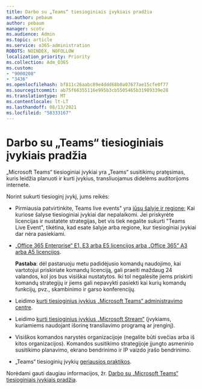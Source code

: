 ```yaml
---
title: Darbo su „Teams“ tiesioginiais įvykiais pradžia
ms.author: pebaum
author: pebaum
manager: scotv
ms.audience: Admin
ms.topic: article
ms.service: o365-administration
ROBOTS: NOINDEX, NOFOLLOW
localization_priority: Priority
ms.collection: Adm_O365
ms.custom:
- "9000208"
- "3436"
ms.openlocfilehash: bf811c26aabc89e4ddd68b0a07677ae15cfe0f77
ms.sourcegitcommit: ab75f66355116e995b3cb5505465b31989339e28
ms.translationtype: MT
ms.contentlocale: lt-LT
ms.lasthandoff: 08/13/2021
ms.locfileid: "58333167"
---
```

# <a name="getting-started-with-teams-live-events"></a>Darbo su „Teams“ tiesioginiais įvykiais pradžia

„Microsoft Teams“ tiesioginiai įvykiai yra „Teams“ susitikimų pratęsimas, kuris leidžia planuoti ir kurti įvykius, transliuojamus didelėms auditorijoms internete.

Norint sukurti tiesioginį įvykį, jums reikės:

- Pirmiausia patvirtinkite, Teams live events" yra [jūsų šalyje ir regione;](https://docs.microsoft.com/microsoftteams/teams-live-events/plan-for-teams-live-events#regional-availability) Kai kuriose šalyse tiesioginiai įvykiai dar nepalaikomi.  Jei priskyrėte licencijas ir nustatėte strategijas, bet vis tiek negalite sukurti "Teams Live Event", tikėtina, kad esate šalyje arba regione, kur tiesioginiai įvykiai dar nėra pasiekiami.

- [„Office 365 Enterprise“ E1, E3 arba E5 licencijos arba „Office 365“ A3 arba A5 licencijos](https://docs.microsoft.com/microsoftteams/teams-live-events/set-up-for-teams-live-events#step-2-get-and-assign-licenses). 

    **Pastaba**: dėl pastaruoju metu padidėjusio komandų naudojimo, kai vartotojui priskiriate komandų licenciją, gali praeiti maždaug 24 valandos, kol jos bus visiškai nustatytos. Iki tol negalėsite jiems priskirti komandų strategijų ir jiems gali nepavykti pasiekti kai kurių komandų funkcijų, pvz., skambinimo ir garso konferencijų.

- Leidimo [kurti tiesioginius įvykius „Microsoft Teams“ administravimo centre](https://docs.microsoft.com/microsoftteams/teams-live-events/set-up-for-teams-live-events#create-or-edit-a-live-events-policy).

- Leidimo [kurti tiesioginius įvykius „Microsoft Stream“](https://docs.microsoft.com/microsoftteams/teams-live-events/what-are-teams-live-events) (įvykiams, kuriamiems naudojant išorinę transliavimo programą ar įrenginį).

- Visiškos komandos narystės organizacijoje (negalite būti svečias arba iš kitos organizacijos).
Komandos susitikimo strategijoje įjungto asmeninio susitikimo planavimo, ekrano bendrinimo ir IP vaizdo įrašo bendrinimo.

- „Teams“ tiesioginių įvykių [geriausios praktikos](https://support.office.com/article/Best-practices-for-producing-a-Teams-live-event-e500370e-4dd1-4187-8b48-af10ef02cf42).

Norėdami gauti daugiau informacijos, žr. [Darbo su „Microsoft Teams“ tiesioginiais įvykiais pradžia](https://support.office.com/article/get-started-with-microsoft-teams-live-events-d077fec2-a058-483e-9ab5-1494afda578a).